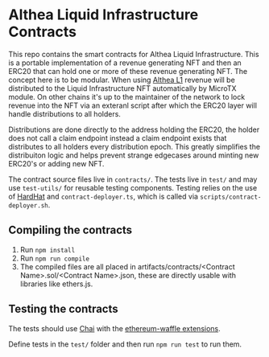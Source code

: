 # Althea Liquid Infrastructure Contracts

This repo contains the smart contracts for Althea Liquid Infrastructure. This is a portable implementation of a revenue generating NFT and then an ERC20 that can hold one or more of these revenue generating NFT. The concept here is to be modular. When using [Althea L1](https://github.com/althea-net/althea-L1) revenue will be distributed to the Liquid Infrastructure NFT automatically by MicroTX module. On other chains it's up to the maintainer of the network to lock revenue into the NFT via an exteranl script after which the ERC20 layer will handle distributions to all holders.

Distributions are done directly to the address holding the ERC20, the holder does not call a claim endpoint instead a claim endpoint exists that distributes to all holders every distribution epoch. This greatly simplifies the distribuiton logic and helps prevent strange edgecases around minting new ERC20's or adding new NFT. 

The contract source files live in `contracts/`. The tests live in `test/` and may use `test-utils/` for reusable testing components.
Testing relies on the use of [HardHat](https://hardhat.org/) and `contract-deployer.ts`, which is called via `scripts/contract-deployer.sh`.

## Compiling the contracts

1. Run `npm install`
1. Run `npm run compile`
1. The compiled files are all placed in artifacts/contracts/\<Contract Name\>.sol/\<Contract Name\>.json, these are directly usable with libraries like ethers.js.

## Testing the contracts

The tests should use [Chai](https://www.chaijs.com/) with the [ethereum-waffle extensions](https://ethereum-waffle.readthedocs.io/en/latest/).

Define tests in the `test/` folder and then run `npm run test` to run them.
